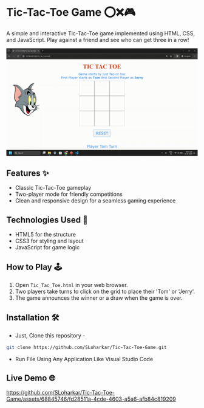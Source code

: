 # Tic-Tac-Toe Game ⭕❌🎮

A simple and interactive Tic-Tac-Toe game implemented using HTML, CSS, and JavaScript. Play against a friend and see who can get three in a row!

<img src="GitHub Files/Tic-Tac-Toe Game.gif" />

## Features ✨

- Classic Tic-Tac-Toe gameplay
- Two-player mode for friendly competitions
- Clean and responsive design for a seamless gaming experience

## Technologies Used 🚀

- HTML5 for the structure
- CSS3 for styling and layout
- JavaScript for game logic

## How to Play 🕹️

1. Open `Tic_Tac_Toe.html` in your web browser.
2. Two players take turns to click on the grid to place their 'Tom' or 'Jerry'.
3. The game announces the winner or a draw when the game is over.

## Installation 🛠️
- Just, Clone this repository - 
````bash 
git clone https://github.com/SLoharkar/Tic-Tac-Toe-Game.git
````
- Run File Using Any Application Like Visual Studio Code

## Live Demo 🌐

https://github.com/SLoharkar/Tic-Tac-Toe-Game/assets/68845746/fd28511a-4cde-4603-a5a6-afb84c819209
